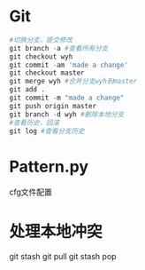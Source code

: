 <!--
 * @Author: your name
 * @Date: 2020-10-21 13:55:29
 * @LastEditTime: 2020-10-21 13:56:04
 * @LastEditors: your name
 * @Description: In User Settings Edit
 * @FilePath: /2-pytorch-kaldi-cgs/README_WYH.md
-->
# Git
```python
#切换分支，提交修改
git branch -a #查看所有分支
git checkout wyh
git commit -am 'made a change'
git checkout master
git merge wyh #合并分支wyh到master
git add .
git commit -m "made a change"
git push origin master
git branch -d wyh #删除本地分支
#查看历史，回滚
git log #查看分支历史
```

# Pattern.py
cfg文件配置

# 处理本地冲突
git stash
git pull
git stash pop



